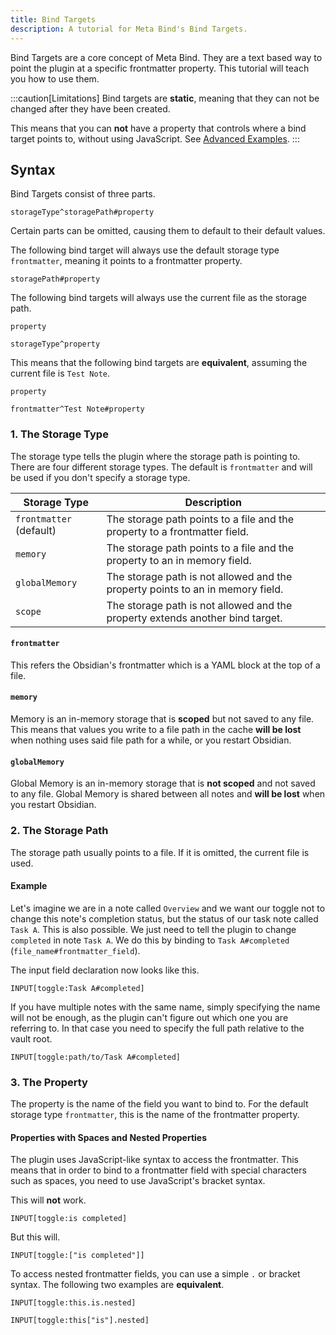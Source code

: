 ```yaml
---
title: Bind Targets
description: A tutorial for Meta Bind's Bind Targets.
---
```


Bind Targets are a core concept of Meta Bind.
They are a text based way to point the plugin at a specific frontmatter property.
This tutorial will teach you how to use them.

:::caution[Limitations]
Bind targets are **static**, meaning that they can not be changed after they have been created.

This means that you can **not** have a property that controls where a bind target points to, without using JavaScript. See [Advanced Examples](/obsidian-meta-bind-plugin-docs/guides/advancedusecases/).
:::

## Syntax

Bind Targets consist of three parts.

```meta-bind
storageType^storagePath#property
```

Certain parts can be omitted, causing them to default to their default values.

The following bind target will always use the default storage type `frontmatter`,
meaning it points to a frontmatter property.

```meta-bind
storagePath#property
```

The following bind targets will always use the current file as the storage path.

```meta-bind
property

storageType^property
```

This means that the following bind targets are **equivalent**, assuming the current file is `Test Note`.

```meta-bind
property

frontmatter^Test Note#property
```

### 1. The Storage Type

The storage type tells the plugin where the storage path is pointing to.
There are four different storage types.
The default is `frontmatter` and will be used if you don't specify a storage type.

| Storage Type            | Description                                                                    |
| ----------------------- | ------------------------------------------------------------------------------ |
| `frontmatter` (default) | The storage path points to a file and the property to a frontmatter field.     |
| `memory`                | The storage path points to a file and the property to an in memory field.      |
| `globalMemory`          | The storage path is not allowed and the property points to an in memory field. |
| `scope`                 | The storage path is not allowed and the property extends another bind target.  |

#### `frontmatter`

This refers the Obsidian's frontmatter which is a YAML block at the top of a file.

#### `memory`

Memory is an in-memory storage that is **scoped** but not saved to any file.
This means that values you write to a file path in the cache **will be lost** when nothing uses said file path for a while, or you restart Obsidian.

#### `globalMemory`

Global Memory is an in-memory storage that is **not scoped** and not saved to any file.
Global Memory is shared between all notes and **will be lost** when you restart Obsidian.

### 2. The Storage Path

The storage path usually points to a file.
If it is omitted, the current file is used.

#### Example

Let's imagine we are in a note called `Overview` and we want our toggle not to change this note's completion status, but the status of our task note called `Task A`.
This is also possible. We just need to tell the plugin to change `completed` in note `Task A`. We do this by binding to `Task A#completed` (`file_name#frontmatter_field`).

The input field declaration now looks like this.

```meta-bind "Task A#completed"
INPUT[toggle:Task A#completed]
```

If you have multiple notes with the same name, simply specifying the name will not be enough, as the plugin can't figure out which one you are referring to.
In that case you need to specify the full path relative to the vault root.

```meta-bind "path/to/Task A#completed"
INPUT[toggle:path/to/Task A#completed]
```

### 3. The Property

The property is the name of the field you want to bind to.
For the default storage type `frontmatter`, this is the name of the frontmatter property.

#### Properties with Spaces and Nested Properties

The plugin uses JavaScript-like syntax to access the frontmatter.
This means that in order to bind to a frontmatter field with special characters such as spaces,
you need to use JavaScript's bracket syntax.

This will **not** work.

```meta-bind "is completed"
INPUT[toggle:is completed]
```

But this will.

```meta-bind '["is completed"]'
INPUT[toggle:["is completed"]]
```

To access nested frontmatter fields, you can use a simple `.` or bracket syntax.
The following two examples are **equivalent**.

```meta-bind "this.is.nested"
INPUT[toggle:this.is.nested]
```

```meta-bind 'this["is"].nested'
INPUT[toggle:this["is"].nested]
```
